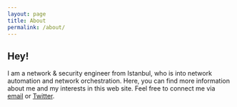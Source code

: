 ```yaml
---
layout: page
title: About
permalink: /about/
---
```


## Hey!

I am a network & security engineer from Istanbul, who is into network automation and network orchestration. Here, you can find more information about me and my interests in this web site. Feel free to connect me via [email](gunhan.oral@gmail.com) or [Twitter](https://twitter.com/_gunhanoral).
